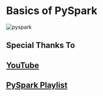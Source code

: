 # Basics of PySpark

![pyspark](https://pyspark.com/wp-content/uploads/2022/09/Capint-1-7.png)

## Special Thanks To

## [**YouTube**](https://www.youtube.com/@WafaStudies)

## [**PySpark Playlist**](https://www.youtube.com/playlist?list=PLMWaZteqtEaJFiJ2FyIKK0YEuXwQ9YIS_)
